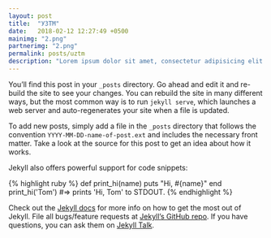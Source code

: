 ```yaml
---
layout: post
title:  "УЗТМ"
date:   2018-02-12 12:27:49 +0500
mainimg: "2.png"
partnerimg: "2.png"
permalink: posts/uztm
description: "Lorem ipsum dolor sit amet, consectetur adipisicing elit. Vero non, deserunt, voluptates minima quia dolores excepturi amet repudiandae maxime fugit assumenda eius iusto dolore voluptatum perspiciatis reprehenderit. Hic, distinctio, numquam."
---
```

You’ll find this post in your `_posts` directory. Go ahead and edit it and re-build the site to see your changes. You can rebuild the site in many different ways, but the most common way is to run `jekyll serve`, which launches a web server and auto-regenerates your site when a file is updated.

To add new posts, simply add a file in the `_posts` directory that follows the convention `YYYY-MM-DD-name-of-post.ext` and includes the necessary front matter. Take a look at the source for this post to get an idea about how it works.

Jekyll also offers powerful support for code snippets:

{% highlight ruby %}
def print_hi(name)
  puts "Hi, #{name}"
end
print_hi('Tom')
#=> prints 'Hi, Tom' to STDOUT.
{% endhighlight %}

Check out the [Jekyll docs][jekyll-docs] for more info on how to get the most out of Jekyll. File all bugs/feature requests at [Jekyll’s GitHub repo][jekyll-gh]. If you have questions, you can ask them on [Jekyll Talk][jekyll-talk].

[jekyll-docs]: https://jekyllrb.com/docs/home
[jekyll-gh]:   https://github.com/jekyll/jekyll
[jekyll-talk]: https://talk.jekyllrb.com/

